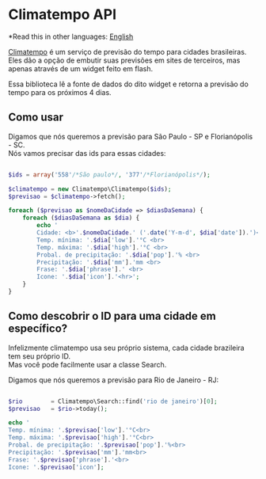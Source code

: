 
# Climatempo API

*Read this in other languages: [English](README.en.md)

[Climatempo](http://www.climatempo.com.br) é um serviço de previsão do tempo para cidades brasileiras.
Eles dão a opção de embutir suas previsões em sites de terceiros, mas apenas através de um widget feito em flash.

Essa biblioteca lê a fonte de dados do dito widget e retorna a previsão do tempo para os próximos 4 dias.


## Como usar

Digamos que nós queremos a previsão para São Paulo - SP e Florianópolis - SC.  
Nós vamos precisar das ids para essas cidades:

```php

$ids = array('558'/*São paulo*/, '377'/*Florianópolis*/);

$climatempo = new Climatempo\Climatempo($ids);
$previsao = $climatempo->fetch();

foreach ($previsao as $nomeDaCidade => $diasDaSemana) {
	foreach ($diasDaSemana as $dia) {
		echo '
		Cidade: <b>'.$nomeDaCidade.' ('.date('Y-m-d', $dia['date']).')</b>: <br>
		Temp. mínima: '.$dia['low'].'°C <br>
		Temp. máxima: '.$dia['high'].'°C <br>
		Probal. de precipitação: '.$dia['pop'].'% <br>
		Precipitação: '.$dia['mm'].'mm <br>
		Frase: '.$dia['phrase'].' <br>
		Icone: '.$dia['icon'].'<hr>';
	}
}

```

## Como descobrir o ID para uma cidade em específico?

Infelizmente climatempo usa seu próprio sistema, cada cidade brazileira tem seu próprio ID.  
Mas você pode facilmente usar a classe Search.

Digamos que nós queremos a previsão para Rio de Janeiro - RJ:

```php

$rio 		= Climatempo\Search::find('rio de janeiro')[0];
$previsao 	= $rio->today();

echo '
Temp. mínima: '.$previsao['low'].'°C<br>
Temp. máxima: '.$previsao['high'].'°C<br>
Probal. de precipitação: '.$previsao['pop'].'%<br>
Precipitação: '.$previsao['mm'].'mm<br>
Frase: '.$previsao['phrase'].'<br>
Icone: '.$previsao['icon'];

```
